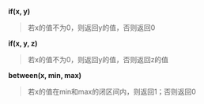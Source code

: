 **if(x, y)**

> 若x的值不为0，则返回y的值，否则返回0

**if(x, y, z)**

> 若x的值不为0，则返回y的值，否则返回z的值


**between(x, min, max)**

> 若x的值在min和max的闭区间内，则返回1；否则返回0
